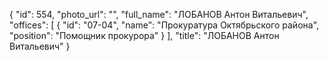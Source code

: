 {
    "id": 554,
    "photo_url": "",
    "full_name": "ЛОБАНОВ Антон Витальевич",
    "offices": [
        {
            "id": "07-04",
            "name": "Прокуратура Октябрьского района",
            "position": "Помощник прокурора"
        }
    ],
    "title": "ЛОБАНОВ Антон Витальевич"
}